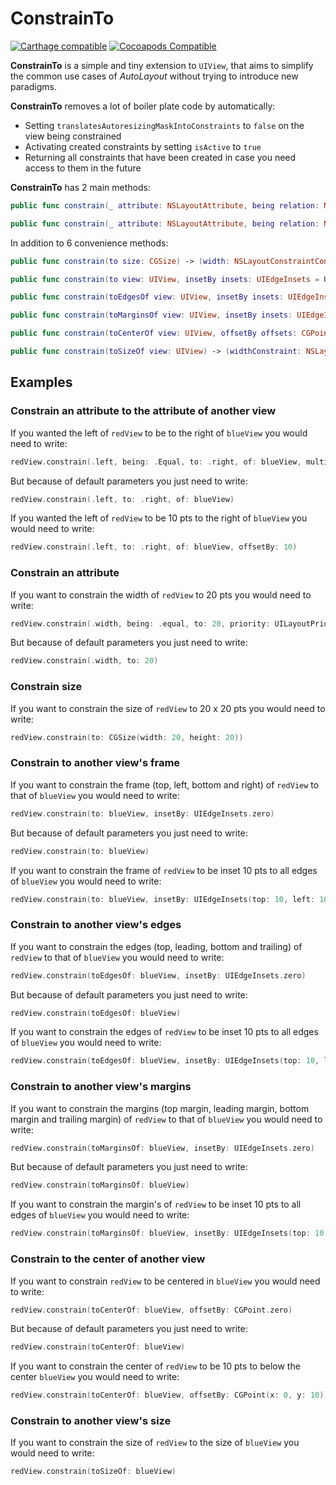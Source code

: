 # ConstrainTo

[![Carthage compatible](https://img.shields.io/badge/Carthage-compatible-4BC51D.svg?style=flat)](https://github.com/Carthage/Carthage)
[![Cocoapods Compatible](https://cocoapod-badges.herokuapp.com/v/ConstrainTo/badge.png)](https://cocoapods.org)

**ConstrainTo** is a simple and tiny extension to `UIView`, that aims to simplify the common use cases of _AutoLayout_ without trying to introduce new paradigms.

**ConstrainTo** removes a lot of boiler plate code by automatically:

- Setting `translatesAutoresizingMaskIntoConstraints` to `false` on the view being constrained
- Activating created constraints by setting `isActive` to `true`
- Returning all constraints that have been created in case you need access to them in the future

**ConstrainTo** has 2 main methods:

```swift
public func constrain(_ attribute: NSLayoutAttribute, being relation: NSLayoutRelation = .Equal, to viewAttribute: NSLayoutAttribute, of view: UIView, multipliedBy multiplier: CGFloat = 1.0, offsetBy offset: CGFloat = 0.0, priority: Float = UILayoutPriorityRequired) -> NSLayoutConstraint

public func constrain(_ attribute: NSLayoutAttribute, being relation: NSLayoutRelation = .Equal, to constant: CGFloat, priority: Float = UILayoutPriorityRequired) -> NSLayoutConstraint
```

In addition to 6 convenience methods:

```swift
public func constrain(to size: CGSize) -> (width: NSLayoutConstraintConstraint, heightConstraint: NSLayoutConstraint)

public func constrain(to view: UIView, insetBy insets: UIEdgeInsets = UIEdgeInsets.zero) -> (topConstraint: NSLayoutConstraint, leftConstraint: NSLayoutConstraint, bottomConstraint: NSLayoutConstraint, rightConstraint: NSLayoutConstraint)

public func constrain(toEdgesOf view: UIView, insetBy insets: UIEdgeInsets = UIEdgeInsets.zero) -> (topConstraint: NSLayoutConstraint, leadingConstraint: NSLayoutConstraint, bottomConstraint: NSLayoutConstraint, trailingConstraint: NSLayoutConstraint)

public func constrain(toMarginsOf view: UIView, insetBy insets: UIEdgeInsets = UIEdgeInsets.zero) -> (topMarginConstraint: NSLayoutConstraint, leadingMarginConstraint: NSLayoutConstraint, bottomMarginConstraint: NSLayoutConstraint, trailingMarginConstraint: NSLayoutConstraint)

public func constrain(toCenterOf view: UIView, offsetBy offsets: CGPoint = CGPoint.zero) -> (xConstraint: NSLayoutConstraint, yConstraint: NSLayoutConstraint)

public func constrain(toSizeOf view: UIView) -> (widthConstraint: NSLayoutConstraint, heightConstraint: NSLayoutConstraint)

```

## Examples

### Constrain an attribute to the attribute of another view

If you wanted the left of `redView` to be to the right of `blueView` you would need to write:

```swift
redView.constrain(.left, being: .Equal, to: .right, of: blueView, multipliedBy: 1, offsetBy: 0, priority: UILayoutPriorityRequired)
```

But because of default parameters you just need to write:

```swift
redView.constrain(.left, to: .right, of: blueView)
```

If you wanted the left of `redView` to be 10 pts to the right of `blueView` you would need to write:

```swift
redView.constrain(.left, to: .right, of: blueView, offsetBy: 10)
```
### Constrain an attribute

If you want to constrain the width of `redView` to 20 pts you would need to write:

```swift
redView.constrain(.width, being: .equal, to: 20, priority: UILayoutPriorityRequired)
```

But because of default parameters you just need to write:

```swift
redView.constrain(.width, to: 20)
```

### Constrain size

If you want to constrain the size of `redView` to 20 x 20 pts you would need to write:

```swift
redView.constrain(to: CGSize(width: 20, height: 20))
```

### Constrain to another view's frame

If you want to constrain the frame (top, left, bottom and right) of `redView` to that of `blueView` you would need to write:

```swift
redView.constrain(to: blueView, insetBy: UIEdgeInsets.zero)
```
But because of default parameters you just need to write:

```swift
redView.constrain(to: blueView)
```

If you want to constrain the frame of `redView` to be inset 10 pts to all edges of `blueView` you would need to write:

```swift
redView.constrain(to: blueView, insetBy: UIEdgeInsets(top: 10, left: 10, bottom: 10, right: 10))
```
### Constrain to another view's edges

If you want to constrain the edges (top, leading, bottom and trailing) of `redView` to that of `blueView` you would need to write:

```swift
redView.constrain(toEdgesOf: blueView, insetBy: UIEdgeInsets.zero)
```
But because of default parameters you just need to write:

```swift
redView.constrain(toEdgesOf: blueView)
```

If you want to constrain the edges of `redView` to be inset 10 pts to all edges of `blueView` you would need to write:

```swift
redView.constrain(toEdgesOf: blueView, insetBy: UIEdgeInsets(top: 10, left: 10, bottom: 10, right: 10))
```

### Constrain to another view's margins

If you want to constrain the margins (top margin, leading margin, bottom margin and trailing margin) of `redView` to that of `blueView` you would need to write:

```swift
redView.constrain(toMarginsOf: blueView, insetBy: UIEdgeInsets.zero)
```
But because of default parameters you just need to write:

```swift
redView.constrain(toMarginsOf: blueView)
```

If you want to constrain the margin's of `redView` to be inset 10 pts to all edges of `blueView` you would need to write:

```swift
redView.constrain(toMarginsOf: blueView, insetBy: UIEdgeInsets(top: 10, left: 10, bottom: 10, right: 10))
```
### Constrain to the center of another view

If you want to constrain `redView` to be centered in `blueView` you would need to write:

```swift
redView.constrain(toCenterOf: blueView, offsetBy: CGPoint.zero)
```

But because of default parameters you just need to write:

```swift
redView.constrain(toCenterOf: blueView)
```

If you want to constrain the center of `redView` to be 10 pts to below the center `blueView` you would need to write:

```swift
redView.constrain(toCenterOf: blueView, offsetBy: CGPoint(x: 0, y: 10))
```

### Constrain to another view's size

If you want to constrain the size of `redView` to the size of `blueView` you would need to write:

```swift
redView.constrain(toSizeOf: blueView)
```
